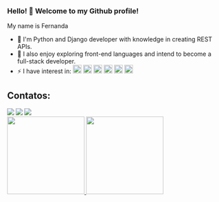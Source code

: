 ### Hello! 👋 Welcome to my Github profile!
My name is Fernanda 


- 🔭 I'm Python and Django developer with knowledge in creating REST APIs.
- 🌱 I also enjoy exploring front-end languages and intend to become a full-stack developer.
- ⚡ I have interest in: <img src="https://cdn.jsdelivr.net/gh/devicons/devicon/icons/python/python-original.svg" width="20" height="20"/> <img src="https://cdn.jsdelivr.net/gh/devicons/devicon/icons/django/django-plain.svg"  width="20" height="20"/> <img src="https://cdn.jsdelivr.net/gh/devicons/devicon/icons/javascript/javascript-original.svg" width="20" height="20"/> <img src="https://cdn.jsdelivr.net/gh/devicons/devicon/icons/adonisjs/adonisjs-original.svg" width="20" height="20"/> <img src="https://cdn.jsdelivr.net/gh/devicons/devicon/icons/css3/css3-original.svg" width="20" height="20"/> <img src="https://cdn.jsdelivr.net/gh/devicons/devicon/icons/react/react-original.svg" width="20" height="20"/>


## Contatos:


<div>
<a href="https://instagram.com/fdamasco" target="_blank"><img src="https://img.shields.io/badge/-Instagram-%23E4405F?style=for-the-badge&logo=instagram&logoColor=white" target="_blank"></a>
<a href = "mailto:contato@fdamascos"><img src="https://img.shields.io/badge/Gmail-D14836?style=for-the-badge&logo=gmail&logoColor=white" target="_blank"></a>
<a href="https://www.linkedin.com/in/fdamasco" target="_blank"><img src="https://img.shields.io/badge/-LinkedIn-%230077B5?style=for-the-badge&logo=linkedin&logoColor=white" target="_blank"></a>   
</div>


<div>
<a href="https://github.com/fdamasco">
<img height="180em" src="https://github-readme-stats.vercel.app/api/top-langs/?username=fdamasco&layout=compact&langs_count=7&theme=dracula"/>
<img height="180em" src="https://github-readme-stats.vercel.app/api?username=fdamasco&show_icons=true&theme=dracula&include_all_commits=true&count_private=true"/>
</div>

